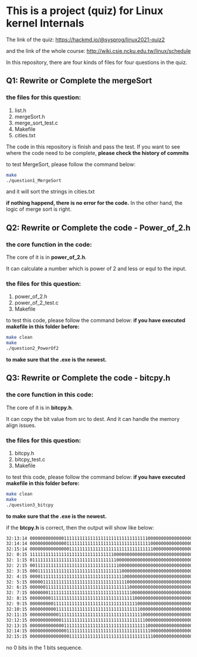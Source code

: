 # This is a project (quiz) for Linux kernel Internals

The link of the quiz: https://hackmd.io/@sysprog/linux2021-quiz2

and the link of the whole course: http://wiki.csie.ncku.edu.tw/linux/schedule

In this repository, there are four kinds of files for four questions in the quiz.

## Q1: Rewrite or Complete the mergeSort

### the files for this question:
1. list.h
2. mergeSort.h
3. merge_sort_test.c
4. Makefile
5. cities.txt

The code in this repository is finish and pass the test. If you want to see where the code need to be complete, **please check the history of commits**

to test MergeSort, please follow the command below:
```bash
make
./question1_MergeSort
```
and it will sort the strings in cities.txt

**if nothing happend, there is no error for the code.** In the other hand, the logic of merge sort is right.


## Q2: Rewrite or Complete the code - Power_of_2.h

### the core function in the code:

The core of it is in **power_of_2.h**.

It can calculate a number which is power of 2 and less or equl to the input.
### the files for this question:
1. power_of_2.h
2. power_of_2_test.c
3. Makefile

to test this code, please follow the command below:
**if you have executed makefile in this folder before:**
```bash
make clean
make
./question2_PowerOf2
```
**to make sure that the .exe is the newest.**

## Q3: Rewrite or Complete the code - bitcpy.h

### the core function in this code:

The core of it is in **bitcpy.h**.

It can copy the bit value from src to dest. And it can handle the memory align issues.

### the files for this question:
1. bitcpy.h
2. bitcpy_test.c
3. Makefile

to test this code, please follow the command below:
**if you have executed makefile in this folder before:**
```bash
make clean
make
./question3_bitcpy
```
**to make sure that the .exe is the newest.**

if the **btcpy.h** is correct, then the output will show like below:

```bash
32:13:14 0000000000000111111111111111111111111111111110000000000000000000
32:14:14 0000000000000011111111111111111111111111111111000000000000000000
32:15:14 0000000000000001111111111111111111111111111111100000000000000000
32: 0:15 1111111111111111111111111111111100000000000000000000000000000000
32: 1:15 0111111111111111111111111111111110000000000000000000000000000000
32: 2:15 0011111111111111111111111111111111000000000000000000000000000000
32: 3:15 0001111111111111111111111111111111100000000000000000000000000000
32: 4:15 0000111111111111111111111111111111110000000000000000000000000000
32: 5:15 0000011111111111111111111111111111111000000000000000000000000000
32: 6:15 0000001111111111111111111111111111111100000000000000000000000000
32: 7:15 0000000111111111111111111111111111111110000000000000000000000000
32: 8:15 0000000011111111111111111111111111111111000000000000000000000000
32: 9:15 0000000001111111111111111111111111111111100000000000000000000000
32:10:15 0000000000111111111111111111111111111111110000000000000000000000
32:11:15 0000000000011111111111111111111111111111111000000000000000000000
32:12:15 0000000000001111111111111111111111111111111100000000000000000000
32:13:15 0000000000000111111111111111111111111111111110000000000000000000
32:14:15 0000000000000011111111111111111111111111111111000000000000000000
32:15:15 0000000000000001111111111111111111111111111111100000000000000000
```
no 0 bits in the 1 bits sequence.
